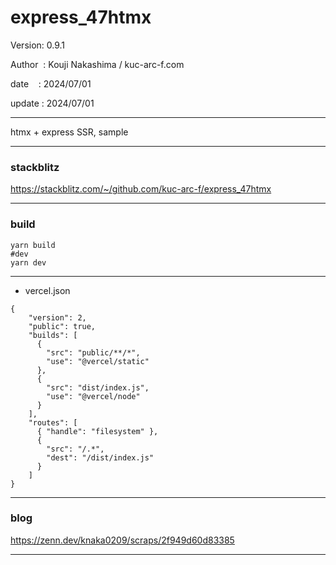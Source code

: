 ﻿# express_47htmx

 Version: 0.9.1

 Author  : Kouji Nakashima / kuc-arc-f.com

 date    : 2024/07/01

 update : 2024/07/01  

***

htmx + express SSR, sample

***
### stackblitz

https://stackblitz.com/~/github.com/kuc-arc-f/express_47htmx

***
### build

```
yarn build
#dev
yarn dev
```

***
* vercel.json
```
{
    "version": 2,
    "public": true,
    "builds": [
      {
        "src": "public/**/*",
        "use": "@vercel/static"
      },        
      {
        "src": "dist/index.js",
        "use": "@vercel/node"
      }
    ],
    "routes": [
      { "handle": "filesystem" },
      {
        "src": "/.*",
        "dest": "/dist/index.js"
      }
    ]
}
```
***
### blog

https://zenn.dev/knaka0209/scraps/2f949d60d83385

***

